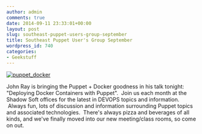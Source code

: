 ```yaml
---
author: admin
comments: true
date: 2014-09-11 23:33:01+00:00
layout: post
slug: southeast-puppet-users-group-september
title: Southeast Puppet User's Group September
wordpress_id: 740
categories:
- Geekstuff
---
```


[![puppet_docker](http://questy.org/images/puppet_docker.jpg)](http://questy.org/images/puppet_docker.jpg)



John Ray is bringing the Puppet + Docker goodness in his talk tonight: "Deploying Docker Containers with Puppet".  Join us each month at the Shadow Soft offices for the latest in DEVOPS topics and information.  Always fun, lots of discussion and information surrounding Puppet topics and associated technologies.  There's always pizza and beverages of all kinds, and we've finally moved into our new meeting/class rooms, so come on out.


